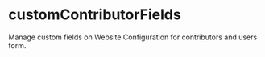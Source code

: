 # customContributorFields
Manage custom fields on Website Configuration for contributors and users form.

